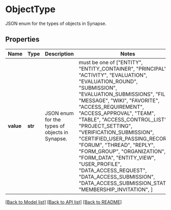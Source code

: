 # ObjectType

JSON enum for the types of objects in Synapse.
## Properties
Name | Type | Description | Notes
------------ | ------------- | ------------- | -------------
**value** | **str** | JSON enum for the types of objects in Synapse. |  must be one of ["ENTITY", "ENTITY_CONTAINER", "PRINCIPAL", "ACTIVITY", "EVALUATION", "EVALUATION_ROUND", "SUBMISSION", "EVALUATION_SUBMISSIONS", "FILE", "MESSAGE", "WIKI", "FAVORITE", "ACCESS_REQUIREMENT", "ACCESS_APPROVAL", "TEAM", "TABLE", "ACCESS_CONTROL_LIST", "PROJECT_SETTING", "VERIFICATION_SUBMISSION", "CERTIFIED_USER_PASSING_RECORD", "FORUM", "THREAD", "REPLY", "FORM_GROUP", "ORGANIZATION", "FORM_DATA", "ENTITY_VIEW", "USER_PROFILE", "DATA_ACCESS_REQUEST", "DATA_ACCESS_SUBMISSION", "DATA_ACCESS_SUBMISSION_STATUS", "MEMBERSHIP_INVITATION", ]

[[Back to Model list]](../README.md#documentation-for-models) [[Back to API list]](../README.md#documentation-for-api-endpoints) [[Back to README]](../README.md)


